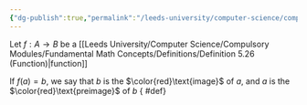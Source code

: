 ```yaml
---
{"dg-publish":true,"permalink":"/leeds-university/computer-science/compulsory-modules/fundamental-math-concepts/definitions/definition-5-27-2-image-preimage/","tags":["Definition"]}
---
```


Let $f : A \to B$ be a [[Leeds University/Computer Science/Compulsory Modules/Fundamental Math Concepts/Definitions/Definition 5.26 (Function)\|function]]

If $f(a)=b$, we say that $b$ is the $\color{red}\text{image}$ of $a$, and $a$ is the $\color{red}\text{preimage}$ of $b$
{ #def}

